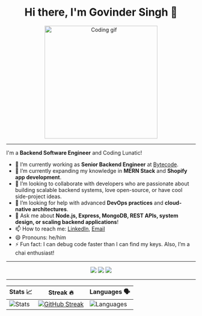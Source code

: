 <div align="center">
    <h1>Hi there, I'm Govinder Singh 👋</h1>
</div>

<p align="center">
  <img src="https://media.giphy.com/media/13HgwGsXF0aiGY/giphy.gif" width="300" alt="Coding gif"/>
</p>

---

I'm a **Backend Software Engineer** and Coding Lunatic!

- 🔭 I’m currently working as **Senior Backend Engineer** at [Bytecode](https://www.bytecodetechnologies.in/).
- 🌱 I’m currently expanding my knowledge in **MERN Stack** and **Shopify app development**.
- 👯 I’m looking to collaborate with developers who are passionate about building scalable backend systems, love open-source, or have cool side-project ideas.
- 🤔 I’m looking for help with advanced **DevOps practices** and **cloud-native architectures**.
- 💬 Ask me about **Node.js, Express, MongoDB, REST APIs, system design, or scaling backend applications**!
- 📫 How to reach me: [LinkedIn](https://www.linkedin.com/in/govindersingh/), [Email](mailto:govindersingh05@gmail.com)
- 😄 Pronouns: he/him
- ⚡ Fun fact: I can debug code faster than I can find my keys. Also, I’m a chai enthusiast!

---

<p align="center">
  <a href="https://www.linkedin.com/in/govindersingh/"><img src="https://img.shields.io/badge/-LinkedIn-blue?style=flat&logo=linkedin"></a>
  <a href="mailto:govind.singh@example.com"><img src="https://img.shields.io/badge/-Email-red?style=flat&logo=gmail"></a>
  <a href="https://leetcode.com/govindersingh/"><img src="https://img.shields.io/badge/-LeetCode-FFA116?style=flat&logo=leetcode&logoColor=black"></a>
</p>

---

<div align="center">

| Stats 📈 | Streak 🔥 | Languages 🗣️ |
|---|---|---|
| ![Stats](https://github-profile-summary-cards.vercel.app/api/cards/stats?username=deepgagan89webexpert&theme=gruvbox) | [![GitHub Streak](https://streak-stats.demolab.com/?user=deepgagan89webexpert&theme=gruvbox&hide_border=true&border_radius=32&date_format=j%20M%5B%20Y%5D&ring=888888)](https://git.io/streak-stats) | ![Languages](https://github-profile-summary-cards.vercel.app/api/cards/repos-per-language?username=deepgagan89webexpert&theme=gruvbox) |

</div>
